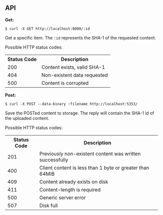 ## API

**Get:**

    $ curl -X GET http://localhost:8000/:id

Get a specific item. The `:id` represents the SHA-1 of the requested content.

Possible HTTP status codes:

<table>
  <tr>
    <th>Status Code</th><th>Description</th>
  </tr>
  <tr>
    <td>200</td><td>Content exists, valid SHA-1</td>
  </tr>
  <tr>
    <td>404</td><td>Non-existent data requested</td>
  </tr>
  <tr>
    <td>500</td><td>Content is corrupted</td>
  </tr>
</table>

**Post:**

    $ curl -X POST --data-binary :filename http://localhost:5353/

Save the POSTed content to storage. The reply will contain the SHA-1 id of the uploaded content.

Possible HTTP status codes:

<table>
  <tr>
    <th>Status Code</th><th>Description</th>
  </tr>
  <tr>
    <td>201</td><td>Previously non-existent content was written successfully</td>
  </tr>
  <tr>
    <td>400</td><td>Client content is less than 1 byte or greater than 64MiB</td>
  </tr>
  <tr>
    <td>409</td><td>Content already exists on disk</td>
  </tr>
  <tr>
    <td>411</td><td>Content-length is required</td>
  </tr>
  <tr>
    <td>500</td><td>Generic server error</td>
  </tr>
  <tr>
    <td>507</td><td>Disk full</td>
  </tr>
</table>
